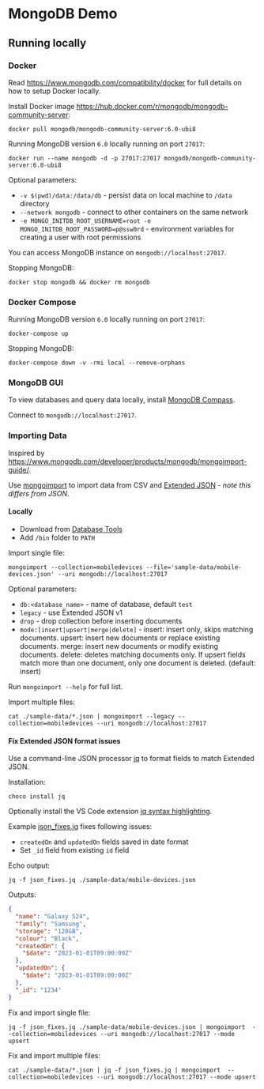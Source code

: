 # MongoDB Demo

## Running locally

### Docker

Read https://www.mongodb.com/compatibility/docker for full details on how to setup Docker locally.

Install Docker image https://hub.docker.com/r/mongodb/mongodb-community-server:

```shell
docker pull mongodb/mongodb-community-server:6.0-ubi8
```

Running MongoDB version `6.0` locally running on port `27017`:

```shell
docker run --name mongodb -d -p 27017:27017 mongodb/mongodb-community-server:6.0-ubi8
```

Optional parameters:

* `-v $(pwd)/data:/data/db` - persist data on local machine to `/data` directory
* `--network mongodb` - connect to other containers on the same network
* `-e MONGO_INITDB_ROOT_USERNAME=root -e MONGO_INITDB_ROOT_PASSWORD=p@ssw0rd` - environment variables for creating a user with root permissions

You can access MongoDB instance on `mongodb://localhost:27017`.

Stopping MongoDB:

```shell
docker stop mongodb && docker rm mongodb
```

### Docker Compose

Running MongoDB version `6.0` locally running on port `27017`:

```shell
docker-compose up
```

Stopping MongoDB:

```shell
docker-compose down -v -rmi local --remove-orphans
```

### MongoDB GUI

To view databases and query data locally, install [MongoDB Compass](https://www.mongodb.com/docs/compass/current/).

Connect to `mongodb://localhost:27017`.

### Importing Data

Inspired by https://www.mongodb.com/developer/products/mongodb/mongoimport-guide/.

Use [mongoimport](https://www.mongodb.com/docs/database-tools/mongoimport/) to import data from CSV and [Extended JSON](https://www.mongodb.com/docs/manual/reference/mongodb-extended-json/) - _note this differs from JSON_.

#### Locally

* Download from [Database Tools](https://www.mongodb.com/docs/database-tools/installation/installation/)
* Add `/bin` folder to `PATH`

Import single file:

```shell
mongoimport --collection=mobiledevices --file='sample-data/mobile-devices.json' --uri mongodb://localhost:27017
```

Optional parameters:

* `db:<database_name>` - name of database, default `test`
* `legacy` - use Extended JSON v1
* `drop` - drop collection before inserting documents
* `mode:[insert|upsert|merge|delete]` - insert: insert only, skips matching documents. upsert: insert new documents or replace existing documents. merge: insert new documents or modify existing documents. delete: deletes matching documents only. If upsert fields match more than one document, only one document is deleted. (default: insert)

Run `mongoimport --help` for full list.

Import multiple files:

```shell
cat ./sample-data/*.json | mongoimport --legacy --collection=mobiledevices --uri mongodb://localhost:27017
```

#### Fix Extended JSON format issues

Use a command-line JSON processor [jq](https://jqlang.github.io/jq/) to format fields to match Extended JSON.

Installation:

```shell
choco install jq
```

Optionally install the VS Code extension [jq syntax highlighting](https://marketplace.visualstudio.com/items?itemName=jq-syntax-highlighting.jq-syntax-highlighting).

Example [json_fixes.jq](./json_fixes.jq) fixes following issues:

* `createdOn` and `updatedOn` fields saved in date format
* Set `_id` field from existing `id` field

Echo output:

```shell
jq -f json_fixes.jq ./sample-data/mobile-devices.json
```

Outputs:

```json
{
  "name": "Galaxy S24",
  "family": "Samsung",
  "storage": "128GB",
  "colour": "Black",
  "createdOn": {
    "$date": "2023-01-01T09:00:00Z"
  },
  "updatedOn": {
    "$date": "2023-01-01T09:00:00Z"
  },
  "_id": "1234"
}
```

Fix and import single file:

```shell
jq -f json_fixes.jq ./sample-data/mobile-devices.json | mongoimport  --collection=mobiledevices --uri mongodb://localhost:27017 --mode upsert
```

Fix and import multiple files:

```shell
cat ./sample-data/*.json | jq -f json_fixes.jq | mongoimport  --collection=mobiledevices --uri mongodb://localhost:27017 --mode upsert
```
